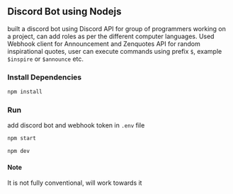 ## Discord Bot using Nodejs
built a discord bot using Discord API for group of programmers working on a project, can add roles as per the different computer languages. Used Webhook client for Announcement and Zenquotes API for random inspirational quotes, user can execute commands using prefix `$`, example `$inspire` or `$announce` etc. 

### Install Dependencies
```bash
npm install
```
### Run 
add discord bot and webhook token in `.env` file 
```bash
npm start
```
```bash
npm dev
```

#### Note
It is not fully conventional, will work towards it
